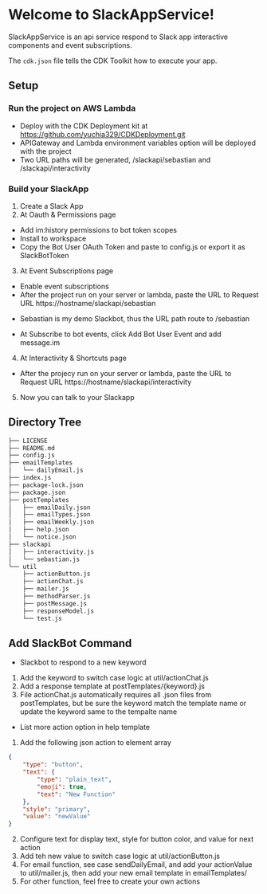# Welcome to SlackAppService!

SlackAppService is an api service respond to Slack app interactive components and event subscriptions.

The `cdk.json` file tells the CDK Toolkit how to execute your app.

## Setup

### Run the project on AWS Lambda

* Deploy with the CDK Deployment kit at https://github.com/yuchia329/CDKDeployment.git
* APIGateway and Lambda environment variables option will be deployed with the project
* Two URL paths will be generated, /slackapi/sebastian and /slackapi/interactivity

### Build your SlackApp
1. Create a Slack App
2. At Oauth & Permissions page
* Add im:history permissions to bot token scopes 
* Install to workspace
* Copy the Bot User OAuth Token and paste to config.js or export it as SlackBotToken
3. At Event Subscriptions page
* Enable event subscriptions
* After the project run on your server or lambda, paste the URL to Request URL https://hostname/slackapi/sebastian
- Sebastian is my demo Slackbot, thus the URL path route to /sebastian
* At Subscribe to bot events, click Add Bot User Event and add message.im
4. At Interactivity & Shortcuts page
* After the projecy run on your server or lambda, paste the URL to Request URL https://hostname/slackapi/interactivity
5. Now you can talk to your Slackapp

## Directory Tree
```bash
├── LICENSE
├── README.md
├── config.js
├── emailTemplates
│   └── dailyEmail.js
├── index.js
├── package-lock.json
├── package.json
├── postTemplates
│   ├── emailDaily.json
│   ├── emailTypes.json
│   ├── emailWeekly.json
│   ├── help.json
│   └── notice.json
├── slackapi
│   ├── interactivity.js
│   └── sebastian.js
└── util
    ├── actionButton.js
    ├── actionChat.js
    ├── mailer.js
    ├── methodParser.js
    ├── postMessage.js
    ├── responseModel.js
    └── test.js
```

## Add SlackBot Command

* Slackbot to respond to a new keyword
1. Add the keyword to switch case logic at util/actionChat.js
2. Add a response template at postTemplates/{keyword}.js
3. File actionChat.js automatically requires all .json files from postTemplates, but be sure the keyword match the template name or update the keyword same to the tempalte name

* List more action option in help template
1. Add the following json action to element array
```json
{
    "type": "button",
    "text": {
        "type": "plain_text",
        "emoji": true,
        "text": "New Function"
    },
    "style": "primary",
    "value": "newValue"
}
```
2. Configure text for display text, style for button color, and value for next action
3. Add teh new value to switch case logic at util/actionButton.js
4. For email function, see case sendDailyEmail, and add your actionValue to util/mailer.js, then add your new email template in emailTemplates/
5. For other function, feel free to create your own actions


